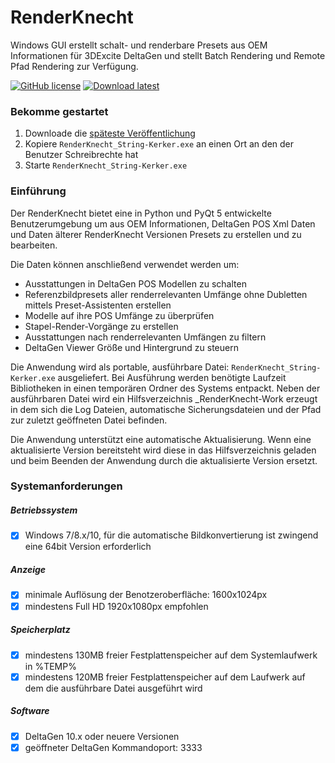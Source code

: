 # RenderKnecht
Windows GUI erstellt schalt- und renderbare Presets aus OEM Informationen für 3DExcite DeltaGen und stellt Batch Rendering und Remote Pfad Rendering zur Verfügung.

[![GitHub license](https://img.shields.io/badge/license-GPL--3.0-blue.svg)](http://www.gnu.org/licenses/gpl) [![Download latest](https://img.shields.io/badge/download-latest-green.svg)](https://github.com/tappi287/RenderKnecht/blob/master/dist/RenderKnecht_String-Kerker.exe)

### Bekomme gestartet
 1. Downloade die [späteste Veröffentlichung](https://github.com/tappi287/RenderKnecht/blob/master/dist/RenderKnecht_String-Kerker.exe)
 2. Kopiere ``RenderKnecht_String-Kerker.exe`` an einen Ort an den der Benutzer Schreibrechte hat
 3. Starte ``RenderKnecht_String-Kerker.exe``
### Einführung
Der RenderKnecht bietet eine in Python und PyQt 5 entwickelte Benutzerumgebung um aus OEM Informationen, DeltaGen POS Xml Daten und Daten älterer RenderKnecht Versionen Presets zu erstellen und zu bearbeiten.

Die Daten können anschließend verwendet werden um:
-   Ausstattungen in DeltaGen POS Modellen zu schalten
-   Referenzbildpresets aller renderrelevanten Umfänge ohne Dubletten mittels Preset-Assistenten erstellen
-   Modelle auf ihre POS Umfänge zu überprüfen
-   Stapel-Render-Vorgänge zu erstellen
-   Ausstattungen nach renderrelevanten Umfängen zu filtern
-   DeltaGen Viewer Größe und Hintergrund zu steuern

Die Anwendung wird als portable, ausführbare Datei: ``RenderKnecht_String-Kerker.exe``  ausgeliefert. Bei Ausführung werden benötigte Laufzeit Bibliotheken in einen temporären Ordner des Systems entpackt. Neben der ausführbaren Datei wird ein Hilfsverzeichnis _RenderKnecht-Work erzeugt in dem sich die Log Dateien, automatische Sicherungsdateien und der Pfad zur zuletzt geöffneten Datei befinden.

Die Anwendung unterstützt eine automatische Aktualisierung. Wenn eine aktualisierte Version bereitsteht wird diese in das Hilfsverzeichnis geladen und beim Beenden der Anwendung durch die aktualisierte Version ersetzt.

### Systemanforderungen
##### Betriebssystem
 - [x] Windows 7/8.x/10, für die automatische Bildkonvertierung ist zwingend eine 64bit Version erforderlich

##### Anzeige
 - [x] minimale Auflösung der Benotzeroberfläche: 1600x1024px
 - [x] mindestens Full HD 1920x1080px empfohlen

##### Speicherplatz
- [x] mindestens 130MB freier Festplattenspeicher auf dem Systemlaufwerk in %TEMP%
- [x] mindestens 120MB freier Festplattenspeicher auf dem Laufwerk auf dem die ausführbare Datei ausgeführt wird

##### Software
 - [x] DeltaGen 10.x oder neuere Versionen
 - [x] geöffneter DeltaGen Kommandoport: 3333
